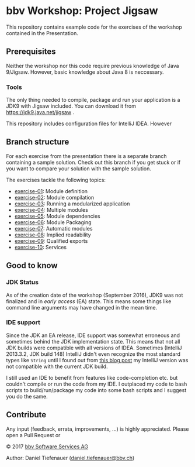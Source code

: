 # bbv Workshop: Project Jigsaw
This repository contains example code for the exercises of the workshop contained in the Presentation.
## Prerequisites
Neither the workshop nor this code require previous knowledge of Java 9/Jigsaw. However, basic knowledge about
Java 8 is neccessary.
### Tools
The only thing needed to compile, package and run your application is a JDK9 with Jigsaw included. 
You can download it from https://jdk9.java.net/jigsaw .

This repository includes configuration files for IntelliJ IDEA. However

## Branch structure
For each exercise from the presentation there is a separate branch containing a sample solution. 
Check out this branch if you get stuck or if you want to compare your solution with the sample solution.

The exercises tackle the following topics:
- [exercise-01](https://github.com/bbvch/jigsaw-workshop/tree/exercise-01): Module definition
- [exercise-02](https://github.com/bbvch/jigsaw-workshop/tree/exercise-02): Module compilation
- [exercise-03](https://github.com/bbvch/jigsaw-workshop/tree/exercise-03): Running a modularized application
- [exercise-04](https://github.com/bbvch/jigsaw-workshop/tree/exercise-04): Multiple modules
- [exercise-05](https://github.com/bbvch/jigsaw-workshop/tree/exercise-05): Module dependencies
- [exercise-06](https://github.com/bbvch/jigsaw-workshop/tree/exercise-06): Module Packaging
- [exercise-07](https://github.com/bbvch/jigsaw-workshop/tree/exercise-07): Automatic modules
- [exercise-08](https://github.com/bbvch/jigsaw-workshop/tree/exercise-08): Implied readability
- [exercise-09](https://github.com/bbvch/jigsaw-workshop/tree/exercise-09): Qualified exports
- [exercise-10](https://github.com/bbvch/jigsaw-workshop/tree/exercise-10): Services

## Good to know
### JDK Status
As of the creation date of the workshop (September 2016), JDK9 was not finalized and in *early access* (EA) state. This means some things like 
command line arguments may have changed in the mean time.

### IDE support
Since the JDK an EA release, IDE support was somewhat erroneous and sometimes behind the JDK implementation state.
This means that not all JDK builds were compatible with all versions of IDEA. Sometimes (IntelliJ 2013.3.2, JDK build 148) 
IntelliJ didn't even recognize the most standard types like `String` until I found out from [this blog post](https://blog.jetbrains.com/idea/2016/12/intellij-idea-2016-3-1-is-out/) 
my IntelliJ version was not compatible with the current JDK build.

I still used an IDE to benefit from features like code-completion etc. but couldn't compile or run the code from my IDE. 
I outplaced my code to bash scripts to build/run/package my code into some bash scripts and I suggest you do the same.

## Contribute
Any input (feedback, errata, improvements, ...) is highly appreciated. Please open a Pull Request or

&copy; 2017 [bbv Software Services AG](http://bbv.ch/)

Author: Daniel Tiefenauer (daniel.tiefenauer@bbv.ch) 
